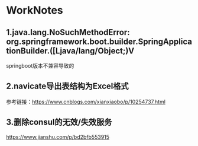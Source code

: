 # WorkNotes
## 1.java.lang.NoSuchMethodError: org.springframework.boot.builder.SpringApplicationBuilder.<init>([Ljava/lang/Object;)V

springboot版本不兼容导致的

## 2.navicate导出表结构为Excel格式

参考链接：https://www.cnblogs.com/xianxiaobo/p/10254737.html

## 3.删除consul的无效/失效服务

https://www.jianshu.com/p/bd2bfb553915
